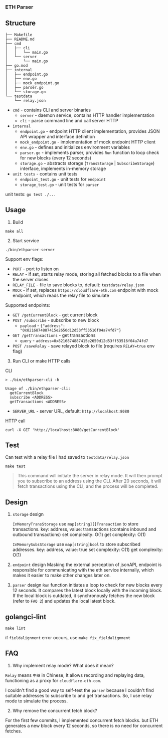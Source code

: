 ### ETH Parser

## Structure

```
├── Makefile
├── README.md
├── cmd
│   ├── cli
│   │   └── main.go
│   └── server
│       └── main.go
├── go.mod
├── internal
│   ├── endpoint.go
│   ├── env.go
│   ├── mock_endpoint.go
│   ├── parser.go
│   └── storage.go
└── testdata
    └── relay.json
```

- `cmd` - contains CLI and server binaries
  - `server` - daemon service, contains HTTP handler implementation
  - `cli` - parse command line and call server HTTP
- `internal`
  - `endpoint.go` - endpoint HTTP client implementation, provides JSON API wrapper and interface definition
  - `mock_endpoint.go` - implementation of mock endpoint HTTP client
  - `env.go` - defines and initializes environment variables
  - `parser.go` - implements parser, provides `Run` function to loop check for new blocks (every 12 seconds)
  - `storage.go` - abstracts storage (`TransStorage` | `SubscribeStorage`) interface, implements in-memory storage
- `unit tests` - contains unit tests
  - `endpoint_test.go` - unit tests for `endpoint`
  - `storage_test.go` - unit tests for `parser`

unit tests: `go test ./...`

## Usage

1. Build 
```shell
make all
```
2. Start service
```shell
./bin/ethparser-server
```

Support env flags:
- `PORT` - port to listen on
- `RELAY` - if set, starts relay mode, storing all fetched blocks to a file when the server closes
- `RELAY_FILE` - file to save blocks to, default: `testdata/relay.json`
- `MOCK` - if set, replaces `https://cloudflare-eth.com` endpoint with mock endpoint, which reads the relay file to simulate

Supported endpoints:
- `GET /getCurrentBlock` - get current block
- `POST /subscribe` - subscribe to new block
  - `payload` - `{"address": "0x8216874887415e2650d12d53ff53516f04a74fd7"}`
- `GET /getTransactions` - get transactions
  - `query` - `address=0x8216874887415e2650d12d53ff53516f04a74fd7`
- `POST /saveRelay` - save relayed block to file (requires `RELAY=true` env flag)

3. Run CLI or make HTTP calls

CLI
```shell
> ./bin/ethparser-cli -h 

Usage of ./bin/ethparser-cli:
  getCurrentBlock
  subscribe <ADDRESS>
  getTransactions <ADDRESS>
```
- `SERVER_URL` - server URL, default: `http://localhost:8080`

HTTP call
```shell
curl -X GET 'http://localhost:8080/getCurrentBlock'
```

## Test 
Can test with a relay file I had saved to `testdata/relay.json`

```fish
make test
```

> This command will initiate the server in relay mode. It will then prompt you to subscribe to an address using the CLI. After 20 seconds, it will fetch transactions using the CLI, and the process will be completed.

## Design
1. `storage` design
   
   `InMemoryTransStorage` use `map[string][]Transaction` to store transactions.
   key: address, value: transactions (contains inbound and outbound transactions)
   set complexity: O(1)
   get complexity: O(1)

   `InMemorySubsStorage` use `map[string]bool` to store subscribed addresses.
   key: address, value: true
   set complexity: O(1)
   get complexity: O(1)

2. `endpoint` design
   Masking the external perception of jsonAPI, endpoint is responsible for communicating with the eth service internally, which makes it easier to make other changes later on.

3. `parser` design
   `Run` function initiates a loop to check for new blocks every 12 seconds. It compares the latest block locally with the incoming block. If the local block is outdated, it synchronously fetches the new block (refer to `FAQ 2`) and updates the local latest block.

## golangci-lint

```
make lint
```

if `fieldalignment` error occurs, use `make fix_fieldalignment`

## FAQ

1. Why implement relay mode? What does it mean?

`Relay` means `中继` in Chinese, It allows recording and replaying data, functioning as a proxy for `cloudflare-eth.com`.

I couldn't find a good way to self-test the `parser` because I couldn't find suitable addresses to subscribe to and get transactions. So, I use relay mode to simulate the process.

2. Why remove the concurrent fetch block?

For the first few commits, I implemented concurrent fetch blocks.
but ETH generates a new block every 12 seconds, so there is no need for concurrent fetches.